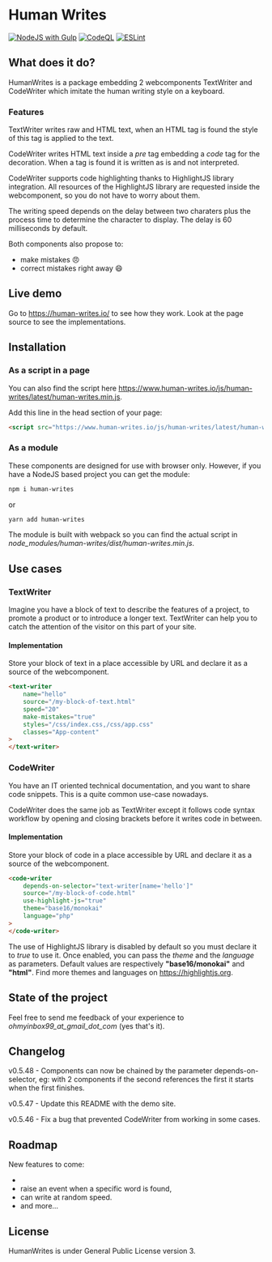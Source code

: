 # Human Writes

[![NodeJS with Gulp](https://github.com/ephect-io/human-writes/actions/workflows/npm-gulp.yml/badge.svg?branch=develop)](https://github.com/ephect-io/human-writes/actions/workflows/npm-gulp.yml)
[![CodeQL](https://github.com/ephect-io/human-writes/actions/workflows/github-code-scanning/codeql/badge.svg)](https://github.com/ephect-io/human-writes/actions/workflows/github-code-scanning/codeql)
[![ESLint](https://github.com/ephect-io/human-writes/actions/workflows/eslint.yml/badge.svg?branch=develop)](https://github.com/ephect-io/human-writes/actions/workflows/eslint.yml)

## What does it do?

HumanWrites is a package embedding 2 webcomponents TextWriter and CodeWriter which imitate the human writing style on a keyboard.

### Features

TextWriter writes raw and HTML text, when an HTML tag is found the style of this tag is applied to the text.

CodeWriter writes HTML text inside a _pre_ tag embedding a _code_ tag for the decoration. When a tag is found it is written as is and not interpreted.

CodeWriter supports code highlighting thanks to HighlightJS library integration. All resources of the HighlightJS library are requested inside the webcomponent, so you do not have to worry about them.

The writing speed depends on the delay between two charaters plus the process time to determine the character to display. The delay is 60 milliseconds by default.

Both components also propose to:
- make mistakes :angry:
- correct mistakes right away :smile:

## Live demo

Go to https://human-writes.io/ to see how they work. Look at the page source to see the implementations.

## Installation

### As a script in a page

You can also find the script here https://www.human-writes.io/js/human-writes/latest/human-writes.min.js.

Add this line in the head section of your page:

```html
<script src="https://www.human-writes.io/js/human-writes/latest/human-writes.min.js"></script>
```

### As a module

These components are designed for use with browser only. However, if you have a NodeJS based project you can get the module:

```bash
npm i human-writes
```

or 

```bash
yarn add human-writes
```

The module is built with webpack so you can find the actual script in _node_modules/human-writes/dist/human-writes.min.js_.


## Use cases

### TextWriter

Imagine you have a block of text to describe the features of a project, to promote a product or to introduce a longer text. TextWriter can help you to catch the attention of the visitor on this part of your site.

#### Implementation

Store your block of text in a place accessible by URL and declare it as a source of the webcomponent.

```html
<text-writer
    name="hello"
    source="/my-block-of-text.html" 
    speed="20"
    make-mistakes="true" 
    styles="/css/index.css,/css/app.css" 
    classes="App-content" 
>
</text-writer>

```

### CodeWriter

You have an IT oriented technical documentation, and you want to share code snippets. This is a quite common use-case nowadays.

CodeWriter does the same job as TextWriter except it follows code syntax workflow by opening and closing brackets before it writes code in between.

#### Implementation

Store your block of code in a place accessible by URL and declare it as a source of the webcomponent.

```html
<code-writer 
    depends-on-selector="text-writer[name='hello']"
    source="/my-block-of-code.html"
    use-highlight-js="true"
    theme="base16/monokai"
    language="php"
>
</code-writer>
```

The use of HighlightJS library is disabled by default so you must declare it to _true_ to use it. Once enabled, you can pass the _theme_ and the _language_ as parameters. Default values are respectively **"base16/monokai"** and **"html"**. Find more themes and languages on https://highlightjs.org.

## State of the project

Feel free to send me feedback of your experience to _ohmyinbox99_at_gmail_dot_com_ (yes that's it).

## Changelog

v0.5.48 - Components can now be chained by the parameter depends-on-selector, eg: with 2 components if the second references the first it starts when the first finishes. 

v0.5.47 - Update this README with the demo site.

v0.5.46 - Fix a bug that prevented CodeWriter from working in some cases.

## Roadmap

New features to come:

-
- raise an event when a specific word is found,
- can write at random speed.
- and more...

## License

HumanWrites is under General Public License version 3.
